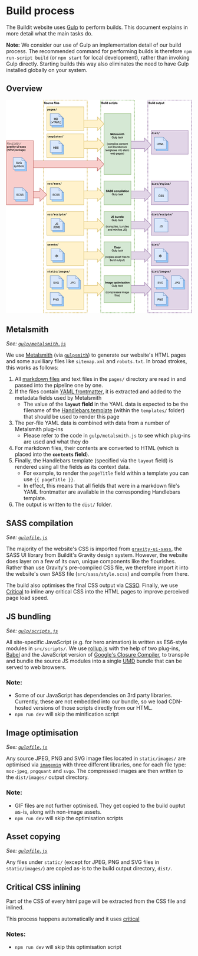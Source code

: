 # Build process

The Buildit website uses [Gulp](https://gulpjs.com/) to perform builds. This document explains in more detail what the main tasks do.

**Note:** We consider our use of Gulp an implementation detail of our build process. The recommended command for performing builds is therefore `npm run-script build` (or `npm start` for local development), rather than invoking Gulp directly. Starting builds this way also eliminates the need to have Gulp installed globally on your system.

## Overview
![Block diagram showing the main build scripts, what source files the consume and what output they produce](./website-build-overview.png)

## Metalsmith
_See: [`gulp/metalsmith.js`](../gulp/metalsmith.js)_

We use [Metalsmith](http://www.metalsmith.io/) (via [`gulpsmith`](https://github.com/pjeby/gulpsmith)) to generate our website's HTML pages and some auxilliary files like `sitemap.xml` and `robots.txt`. In broad strokes, this works as follows:

1. All [markdown files](https://daringfireball.net/projects/markdown/syntax) and text files in the `pages/` directory are read in and passed into the pipeline one by one.
1. If the files contain [YAML frontmatter](https://www.npmjs.com/package/front-matter), it is extracted and added to the metadata fields used by Metalsmith
    * The value of the **`layout` field** in the YAML data is expected to be the filename of the [Handlebars template](https://handlebarsjs.com/) (within the `templates/` folder) that should be used to render this page
1. The per-file YAML data is combined with data from a number of Metalsmith plug-ins
    * Please refer to the code in `gulp/metalsmith.js` to see which plug-ins are used and what they do
1. For markdown files, their contents are converted to HTML (which is placed into the **`contents` field**).
1. Finally, the Handlebars template (specified via the `layout` field) is rendered using all the fields as its context data.
    * For example, to render the `pageTitle` field within a template you can use `{{ pageTitle }}`.
    * In effect, this means that all fields that were in a markdown file's YAML frontmatter are available in the corresponding Handlebars template.
1. The output is written to the `dist/` folder.
  

## SASS compilation
_See: [`gulpfile.js`](../gulpfile.js)_

The majority of the website's CSS is imported from [`gravity-ui-sass`](https://github.com/buildit/gravity-ui-sass), the SASS UI library from Buildit's Gravity design system. However, the website does layer on a few of its own, unique components like the flourishes. Rather than use Gravity's pre-compiled CSS file, we therefore import it into the website's own SASS file (`src/sass/style.scss`) and compile from there.

The build also optimises the final CSS output via [CSSO](https://github.com/css/csso). Finally, we use [Critical](https://www.npmjs.com/package/critical) to inline any critical CSS into the HTML pages to improve perceived page load speed.

## JS bundling
_See: [`gulp/scripts.js`](../gulp/scripts.js)_

All site-specific JavaScript (e.g. for hero animation) is written as ES6-style modules in `src/scripts/`. We use [rollup.js](https://rollupjs.org/guide/en) with the help of two plug-ins, [Babel](https://babeljs.io/) and the JavaScript version of [Google's Closure Compiler](https://github.com/google/closure-compiler-js), to transpile and bundle the source JS modules into a single [UMD](https://github.com/umdjs/umd) bundle that can be served to web browsers.

### Note:
- Some of our JavaScript has dependencies on 3rd party libraries. Currently, these are not embedded into our bundle, so we load CDN-hosted versions of those scripts directly from our HTML.
- `npm run dev` will skip the minification script


## Image optimisation
_See: [`gulpfile.js`](../gulpfile.js)_

Any source JPEG, PNG and SVG image files located in `static/images/` are optimised via [`imagemin`](https://github.com/imagemin/imagemin) with three different libraries, one for each file type: `moz-jpeg`, `pngquant` and `svgo`. The compressed images are then written to the `dist/images/` output directory.

### Note:
- GIF files are not further optimised. They get copied to the build ouptut as-is, along with non-image assets.
- `npm run dev` will skip the optimisation scripts


## Asset copying
_See: [`gulpfile.js`](../gulpfile.js)_

Any files under `static/` (except for JPEG, PNG and SVG files in `static/images/`) are copied as-is to the build output directory, `dist/`.


## Critical CSS inlining
Part of the CSS of every html page will be extracted from the CSS file and inlined.

This process happens automatically and it uses [critical](https://github.com/addyosmani/critical)

### Notes:
- `npm run dev` will skip this optimisation script

